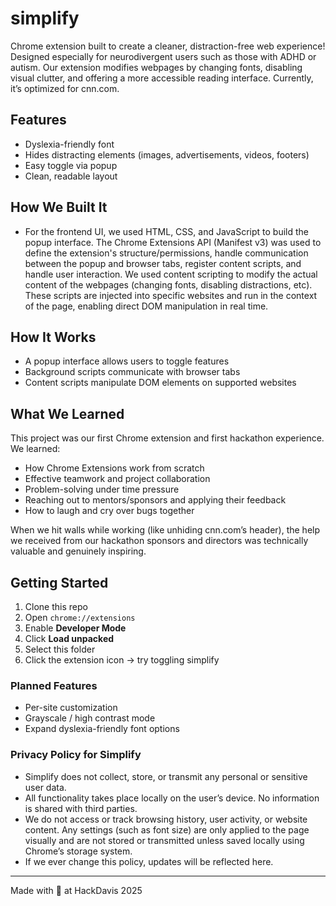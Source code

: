 # simplify 

Chrome extension built to create a cleaner, distraction-free web experience! Designed especially for neurodivergent users such as those with ADHD or autism. Our extension modifies webpages by changing fonts, disabling visual clutter, and offering a more accessible reading interface. Currently, it’s optimized for cnn.com.

## Features
* Dyslexia-friendly font
* Hides distracting elements (images, advertisements, videos, footers)  
* Easy toggle via popup  
* Clean, readable layout  

## How We Built It
* For the frontend UI, we used HTML, CSS, and JavaScript to build the popup interface. The Chrome Extensions API (Manifest v3) was used to define the extension's structure/permissions, handle communication between the popup and browser tabs, register content scripts, and handle user interaction. We used content scripting to modify the actual content of the webpages (changing fonts, disabling distractions, etc). These scripts are injected into specific websites and run in the context of the page, enabling direct DOM manipulation in real time.

## How It Works
* A popup interface allows users to toggle features
* Background scripts communicate with browser tabs
* Content scripts manipulate DOM elements on supported websites

## What We Learned
This project was our first Chrome extension and first hackathon experience. We learned: 
* How Chrome Extensions work from scratch
* Effective teamwork and project collaboration
* Problem-solving under time pressure
* Reaching out to mentors/sponsors and applying their feedback
* How to laugh and cry over bugs together

When we hit walls while working (like unhiding cnn.com’s header), the help we received from our hackathon sponsors and directors was technically valuable and genuinely inspiring.

## Getting Started
1. Clone this repo
2. Open `chrome://extensions`
3. Enable **Developer Mode**
4. Click **Load unpacked**
5. Select this folder
6. Click the extension icon → try toggling simplify

### Planned Features
* Per-site customization
* Grayscale / high contrast mode 
* Expand dyslexia-friendly font options


### **Privacy Policy for Simplify**
* Simplify does not collect, store, or transmit any personal or sensitive user data.
* All functionality takes place locally on the user’s device. No information is shared with third parties.
* We do not access or track browsing history, user activity, or website content. Any settings (such as font size) are only applied to the page visually and are not stored or transmitted unless saved locally using Chrome’s storage system.
* If we ever change this policy, updates will be reflected here.

---

Made with 💚 at HackDavis 2025 
